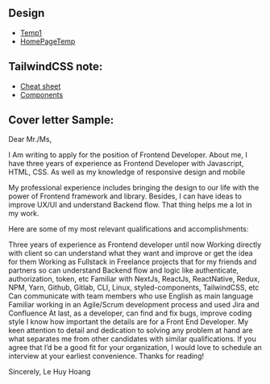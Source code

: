 ## Design
 - [Temp1](https://dribbble.com/shots/15111239-Landing-page-WIP)
 - [HomePageTemp](https://twitter.com/farhadalsami/status/1437105074736545795/photo/1)

## TailwindCSS note:
 - [Cheat sheet](https://nerdcave.com/tailwind-cheat-sheet)
 - [Components](https://tailwindui.com/components/preview)

## Cover letter Sample:
Dear Mr./Ms,

I Am writing to apply for the position of Frontend Developer. About me, I have three years of experience as Frontend Developer with Javascript, HTML, CSS. As well as my knowledge of responsive design and mobile

My professional experience includes bringing the design to our life with the power of Frontend framework and library. Besides, I can have ideas to improve UX/UI and understand Backend flow. That thing helps me a lot in my work.

Here are some of my most relevant qualifications and accomplishments:

Three years of experience as Frontend developer until now
Working directly with client so can understand what they want and improve or get the idea for them
Working as Fullstack in Freelance projects that for my friends and partners so can understand Backend flow and logic like authenticate, authorization, token, etc
Familiar with NextJs, ReactJs, ReactNative, Redux, NPM, Yarn, Github, Gitlab, CLI, Linux, styled-components, TailwindCSS, etc
Can communicate with team members who use English as main language
Familiar working in an Agile/Scrum development process and used Jira and Confluence
At last, as a developer, can find and fix bugs, improve coding style
I know how important the details are for a Front End Developer. My keen attention to detail and dedication to solving any problem at hand are what separates me from other candidates with similar qualifications. If you agree that I’d be a good fit for your organization, I would love to schedule an interview at your earliest convenience. Thanks for reading!

Sincerely, 
Le Huy Hoang
